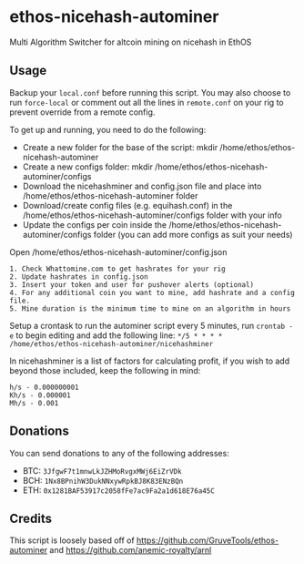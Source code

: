 # ethos-nicehash-autominer
Multi Algorithm Switcher for altcoin mining on nicehash in EthOS


## Usage

Backup your `local.conf` before running this script. You may also choose to run `force-local` or comment out all the lines in `remote.conf` on your rig to prevent override from a remote config.

To get up and running, you need to do the following:

- Create a new folder for the base of the script: mkdir /home/ethos/ethos-nicehash-autominer
- Create a new configs folder: mkdir /home/ethos/ethos-nicehash-autominer/configs
- Download the nicehashminer and config.json file and place into /home/ethos/ethos-nicehash-autominer folder
- Download/create config files (e.g. equihash.conf) in the /home/ethos/ethos-nicehash-autominer/configs folder with your info
- Update the configs per coin inside the /home/ethos/ethos-nicehash-autominer/configs folder (you can add more configs as suit your needs)

Open /home/ethos/ethos-nicehash-autominer/config.json 

	1. Check Whattomine.com to get hashrates for your rig
	2. Update hashrates in config.json
	3. Insert your token and user for pushover alerts (optional)
	4. For any additional coin you want to mine, add hashrate and a config file.
	5. Mine duration is the minimum time to mine on an algorithm in hours

Setup a crontask to run the autominer script every 5 minutes, run `crontab -e` to begin editing and add the following line:
    `*/5 * * * * /home/ethos/ethos-nicehash-autominer/nicehashminer`
	
In nicehashminer is a list of factors for calculating profit, if you wish to add beyond those included, keep the following in mind:

    h/s - 0.000000001
    Kh/s - 0.000001
    Mh/s - 0.001

## Donations

You can send donations to any of the following addresses:

* BTC: `3JfgwF7t1mnwLkJZHMoRvgxMWj6EiZrVDk`
* BCH: `1Nx8BPnihW3DukNNxywRpkBJ8K83ENzBQn`
* ETH: `0x1281BAF53917c2058fFe7ac9Fa2a1d618E76a45C`

## Credits

This script is loosely based off of https://github.com/GruveTools/ethos-autominer and https://github.com/anemic-royalty/arnl
